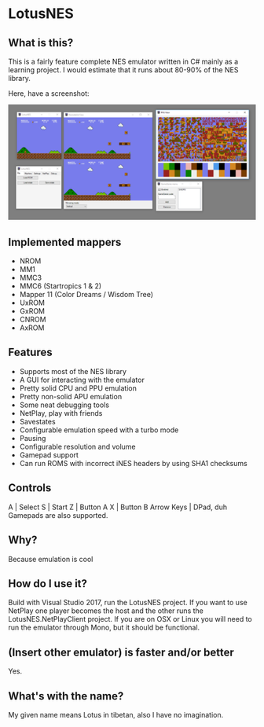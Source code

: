 # LotusNES
## What is this?
This is a fairly feature complete NES emulator written in C# mainly as a learning project. I would estimate that it runs about 80-90% of the NES library. 

Here, have a screenshot:

![Screenshot](Screenshot.png)

## Implemented mappers
- NROM
- MM1
- MMC3
- MMC6 (Startropics 1 & 2)
- Mapper 11 (Color Dreams / Wisdom Tree)
- UxROM
- GxROM
- CNROM
- AxROM

## Features
- Supports most of the NES library
- A GUI for interacting with the emulator
- Pretty solid CPU and PPU emulation
- Pretty non-solid APU emulation
- Some neat debugging tools
- NetPlay, play with friends
- Savestates
- Configurable emulation speed with a turbo mode
- Pausing
- Configurable resolution and volume
- Gamepad support
- Can run ROMS with incorrect iNES headers by using SHA1 checksums

## Controls
A | Select
S | Start
Z | Button A
X | Button B
Arrow Keys | DPad, duh
Gamepads are also supported.

## Why?
Because emulation is cool

## How do I use it?
Build with Visual Studio 2017, run the LotusNES project. If you want to use NetPlay one player becomes the host and the other runs the LotusNES.NetPlayClient project.
If you are on OSX or Linux you will need to run the emulator through Mono, but it should be functional.

## (Insert other emulator) is faster and/or better
Yes.

## What's with the name?
My given name means Lotus in tibetan, also I have no imagination.
